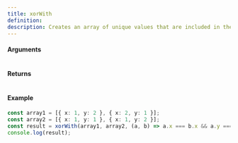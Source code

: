 ```yaml
---
title: xorWith
definition: 
description: Creates an array of unique values that are included in the first given array,
---
```



#### Arguments


```bash

```


#### Returns


```bash

```


#### Example


```ts
const array1 = [{ x: 1, y: 2 }, { x: 2, y: 1 }];const array2 = [{ x: 1, y: 1 }, { x: 1, y: 2 }];const result = xorWith(array1, array2, (a, b) => a.x === b.x && a.y === b.y);console.log(result);
```